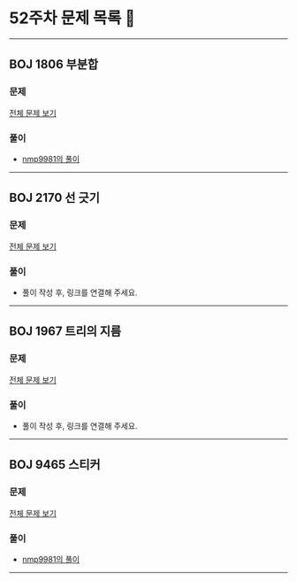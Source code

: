 # 52주차 문제 목록 📝
___
## BOJ 1806 부분합
### 문제
[전체 문제 보기](https://www.acmicpc.net/problem/1806)

### 풀이
- [nmp9981의 풀이](https://blog.naver.com/tybnasgo/222684314909)
___

## BOJ 2170 선 긋기
### 문제
[전체 문제 보기](https://www.acmicpc.net/problem/2170)

### 풀이
- 풀이 작성 후, 링크를 연결해 주세요.
___


## BOJ 1967 트리의 지름
### 문제
[전체 문제 보기](https://www.acmicpc.net/problem/1967)

### 풀이
- 풀이 작성 후, 링크를 연결해 주세요.
___


## BOJ 9465 스티커
### 문제
[전체 문제 보기](https://www.acmicpc.net/problem/9465)

### 풀이
- [nmp9981의 풀이](https://blog.naver.com/tybnasgo/222937941431)
___
